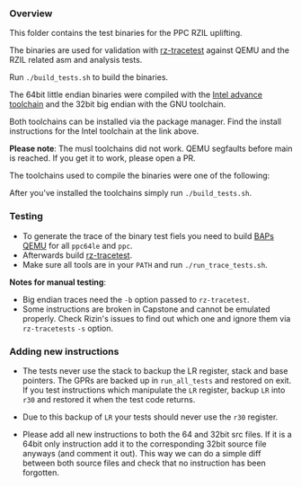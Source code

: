 <!--
SPDX-FileCopyrightText: 2022 Rot127 <unisono@quyllur.org>
SPDX-License-Identifier: LGPL-3.0-only
-->

### Overview

This folder contains the test binaries for the PPC RZIL uplifting.

The binaries are used for validation with [rz-tracetest](https://github.com/rizinorg/rz-tracetest) against QEMU and the RZIL related asm and analysis tests.

Run `./build_tests.sh` to build the binaries.

The 64bit little endian binaries were compiled with the [Intel advance toolchain](https://www.ibm.com/support/pages/advtool-cross-compilers) and the 32bit big endian with the GNU toolchain.

Both toolchains can be installed via the package manager. Find the install instructions for the Intel toolchain at the link above.

**Please note**: The musl toolchains did not work. QEMU segfaults before main is reached. If you get it to work, please open a PR.

The toolchains used to compile the binaries were one of the following:

After you've installed the toolchains simply run `./build_tests.sh`.

### Testing

- To generate the trace of the binary test fiels you need to build [BAPs QEMU](https://github.com/BinaryAnalysisPlatform/qemu) for all `ppc64le` and `ppc`.
- Afterwards build [rz-tracetest](https://github.com/rizinorg/rz-tracetest).
- Make sure all tools are in your `PATH` and run `./run_trace_tests.sh`.

**Notes for manual testing**:

- Big endian traces need the `-b` option passed to `rz-tracetest`.
- Some instructions are broken in Capstone and cannot be emulated properly. Check Rizin's issues to find out which one and ignore them via `rz-tracetests` `-s` option.

### Adding new instructions

- The tests never use the stack to backup the LR register, stack and base pointers. The GPRs are backed up in `run_all_tests` and restored on exit. If you test instructions which manipulate the `LR` register, backup `LR` into `r30` and restored it when the test code returns.

- Due to this backup of `LR` your tests should never use the `r30` register.

- Please add all new instructions to both the 64 and 32bit src files. If it is a 64bit only instruction add it to the corresponding 32bit source file anyways (and comment it out). This way we can do a simple diff between both source files and check that no instruction has been forgotten.
